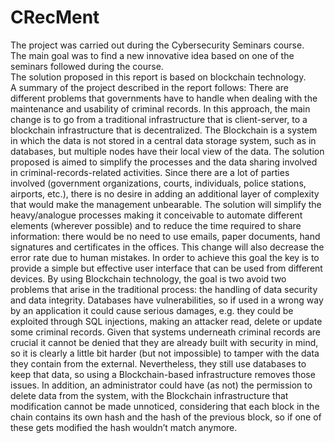 # CRecMent
The project was carried out during the Cybersecurity Seminars course. \
The main goal was to find a new innovative idea based on one of the seminars followed during the course. \
The solution proposed in this report is based on blockchain technology. \
A summary of the project described in the report follows:
There are different problems that governments have to handle when dealing with the maintenance and usability of criminal records. 
In this approach, the main change is to go from a traditional infrastructure that is client-server, to a blockchain infrastructure that is decentralized. 
The Blockchain is a system in which the data is not stored in a central data storage system, such as in databases, but multiple nodes have their local view of the data.
The solution proposed is aimed to simplify the processes and the data sharing involved in criminal-records-related activities. Since there are a lot of parties involved (government organizations, courts, individuals, police stations, airports, etc.), there is no desire in adding an additional layer of complexity that would make the management unbearable.
The solution will simplify the heavy/analogue processes making it conceivable to automate different elements (wherever possible) and to reduce the time required to share information: there would be no need to use emails, paper documents, hand signatures and certificates in the offices. This change will also decrease the error rate due to human mistakes.
In order to achieve this goal the key is to provide a simple but effective user interface that can be used from different devices.
By using Blockchain technology, the goal is two avoid two problems that arise in the traditional process: the handling of data security and data integrity.
Databases have vulnerabilities, so if used in a wrong way by an application it could cause serious damages, e.g. they could be exploited through SQL injections, making an attacker read, delete or update some criminal records.
Given that systems underneath criminal records are crucial it cannot be denied that they are already built with security in mind, so it is clearly a little bit harder (but not impossible) to tamper with the data they contain from the external. 
Nevertheless, they still use databases to keep that data, so using a Blockchain-based infrastructure removes those issues. 
In addition, an administrator could have (as not) the permission to delete data from the system, with the Blockchain infrastructure that modification cannot be made unnoticed, considering that each block in the chain contains its own hash and the hash of the previous block, so if one of these gets modified the hash wouldn’t match anymore.
